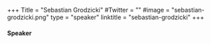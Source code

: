 +++
Title = "Sebastian Grodzicki"
#Twitter = ""
#image = "sebastian-grodzicki.png"
type = "speaker"
linktitle = "sebastian-grodzicki"
+++

#### Speaker
